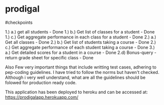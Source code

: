# prodigal

#checkpoints

1.) a.) get all students -  Done
1.) b.) Get list of classes for a student - Done
1.) c.) Get aggregate performance in each class for a student - Done
2.) a.) Get all classes - Done
2.) b.) Get list of students taking a course - Done
2.) c.) Get aggregate performance of each student taking a course - Done
3.) a.) Get detailed scores for a student in a course - Done
2.d) Bonus-query - return grade sheet for specific class - Done

Also Few very important things that include writting test cases, adhering to pep-coding guidelines. I have tried to follow the norms but haven't checked. Although i very well understand,
what are all the guidelines should be folowed for production ready code.

This application has been deployed to heroku and can be accessed at:  https://prodigalapp.herokuapp.com/
